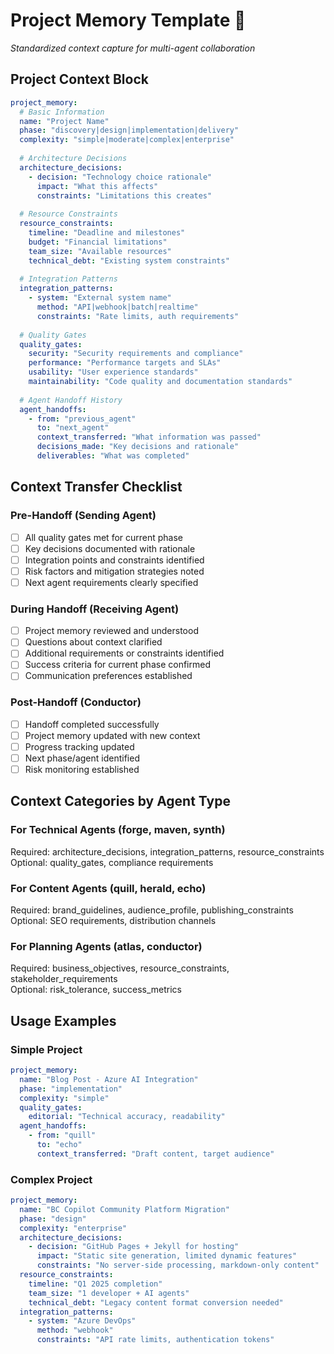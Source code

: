 # Project Memory Template 🧠

*Standardized context capture for multi-agent collaboration*

## Project Context Block

```yaml
project_memory:
  # Basic Information
  name: "Project Name"
  phase: "discovery|design|implementation|delivery"
  complexity: "simple|moderate|complex|enterprise"
  
  # Architecture Decisions
  architecture_decisions:
    - decision: "Technology choice rationale"
      impact: "What this affects"
      constraints: "Limitations this creates"
  
  # Resource Constraints
  resource_constraints:
    timeline: "Deadline and milestones"
    budget: "Financial limitations"
    team_size: "Available resources"
    technical_debt: "Existing system constraints"
  
  # Integration Patterns
  integration_patterns:
    - system: "External system name"
      method: "API|webhook|batch|realtime"
      constraints: "Rate limits, auth requirements"
  
  # Quality Gates
  quality_gates:
    security: "Security requirements and compliance"
    performance: "Performance targets and SLAs"
    usability: "User experience standards"
    maintainability: "Code quality and documentation standards"
  
  # Agent Handoff History
  agent_handoffs:
    - from: "previous_agent"
      to: "next_agent"
      context_transferred: "What information was passed"
      decisions_made: "Key decisions and rationale"
      deliverables: "What was completed"
```

## Context Transfer Checklist

### Pre-Handoff (Sending Agent)
- [ ] All quality gates met for current phase
- [ ] Key decisions documented with rationale
- [ ] Integration points and constraints identified
- [ ] Risk factors and mitigation strategies noted
- [ ] Next agent requirements clearly specified

### During Handoff (Receiving Agent)
- [ ] Project memory reviewed and understood
- [ ] Questions about context clarified
- [ ] Additional requirements or constraints identified
- [ ] Success criteria for current phase confirmed
- [ ] Communication preferences established

### Post-Handoff (Conductor)
- [ ] Handoff completed successfully
- [ ] Project memory updated with new context
- [ ] Progress tracking updated
- [ ] Next phase/agent identified
- [ ] Risk monitoring established

## Context Categories by Agent Type

### For Technical Agents (forge, maven, synth)
Required: architecture_decisions, integration_patterns, resource_constraints  
Optional: quality_gates, compliance requirements

### For Content Agents (quill, herald, echo)
Required: brand_guidelines, audience_profile, publishing_constraints  
Optional: SEO requirements, distribution channels

### For Planning Agents (atlas, conductor)
Required: business_objectives, resource_constraints, stakeholder_requirements  
Optional: risk_tolerance, success_metrics

## Usage Examples

### Simple Project
```yaml
project_memory:
  name: "Blog Post - Azure AI Integration"
  phase: "implementation"
  complexity: "simple"
  quality_gates:
    editorial: "Technical accuracy, readability"
  agent_handoffs:
    - from: "quill"
      to: "echo"
      context_transferred: "Draft content, target audience"
```

### Complex Project
```yaml
project_memory:
  name: "BC Copilot Community Platform Migration"
  phase: "design"
  complexity: "enterprise"
  architecture_decisions:
    - decision: "GitHub Pages + Jekyll for hosting"
      impact: "Static site generation, limited dynamic features"
      constraints: "No server-side processing, markdown-only content"
  resource_constraints:
    timeline: "Q1 2025 completion"
    team_size: "1 developer + AI agents"
    technical_debt: "Legacy content format conversion needed"
  integration_patterns:
    - system: "Azure DevOps"
      method: "webhook"
      constraints: "API rate limits, authentication tokens"
```